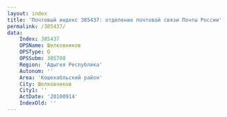 ```yaml
---
layout: index
title: 'Почтовый индекс 385437: отделение почтовой связи Почты России'
permalink: /385437/
data:
    Index: 385437
    OPSName: Шелковников
    OPSType: О
    OPSSubm: 385700
    Region: 'Адыгея Республика'
    Autonom: ''
    Area: 'Кошехабльский район'
    City: Шелковников
    City1: ''
    ActDate: '20100914'
    IndexOld: ''
---
```

